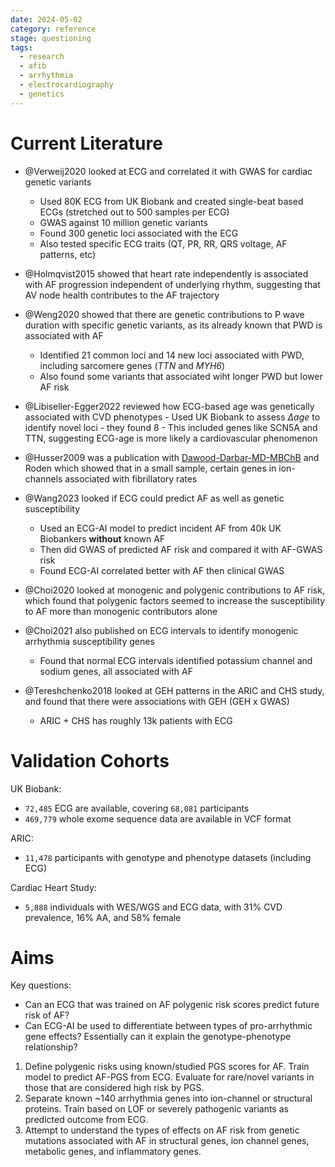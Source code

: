 ```yaml
---
date: 2024-05-02
category: reference
stage: questioning
tags:
  - research
  - afib
  - arrhythmia
  - electrocardiography
  - genetics
---
```



# Current Literature

- @Verweij2020 looked at ECG and correlated it with GWAS for cardiac genetic variants
	- Used 80K ECG from UK Biobank and created single-beat based ECGs (stretched out to 500 samples per ECG)
	- GWAS against 10 million genetic variants
	- Found 300 genetic loci associated with the ECG
	- Also tested specific ECG traits (QT, PR, RR, QRS voltage, AF patterns, etc)

- @Holmqvist2015 showed that heart rate independently is associated with AF progression independent of underlying rhythm, suggesting that AV node health contributes to the AF trajectory

- @Weng2020 showed that there are genetic contributions to P wave duration with specific genetic variants, as its already known that PWD is associated with AF
	- Identified 21 common loci and 14 new loci associated with PWD, including sarcomere genes (*TTN* and *MYH6*)
	- Also found some variants that associated wiht longer PWD but lower AF risk

- @Libiseller-Egger2022 reviewed how ECG-based age was genetically associated with CVD phenotypes
		- Used UK Biobank to assess $\Delta age$ to identify novel loci - they found 8
		- This included genes like SCN5A and TTN, suggesting ECG-age is more likely a cardiovascular phenomenon

- @Husser2009 was a publication with [Dawood-Darbar-MD-MBChB](../permanent/Dawood-Darbar-MD-MBChB.md) and Roden which showed that in a small sample, certain genes in ion-channels associated with fibrillatory rates

- @Wang2023 looked if ECG could predict AF as well as genetic susceptibility
	- Used an ECG-AI model to predict incident AF from 40k UK Biobankers **without** known AF
	- Then did GWAS of predicted AF risk and compared it with AF-GWAS risk
	- Found ECG-AI correlated better with AF then clinical GWAS

- @Choi2020 looked at monogenic and polygenic contributions to AF risk, which found that polygenic factors seemed to increase the susceptibility to AF more than monogenic contributors alone

- @Choi2021 also published on ECG intervals to identify monogenic arrhythmia susceptibility genes
	- Found that normal ECG intervals identified potassium channel and sodium genes, all associated with AF

- @Tereshchenko2018 looked at GEH patterns in the ARIC and CHS study, and found that there were associations with GEH (GEH x GWAS)
	- ARIC + CHS has roughly 13k patients with ECG

# Validation Cohorts

UK Biobank:

- `72,485` ECG are available, covering `68,081` participants
- `469,779` whole exome sequence data are available in VCF format

ARIC:

- `11,478` participants with genotype and phenotype datasets (including ECG)

Cardiac Heart Study:

- `5,888` individuals with WES/WGS and ECG data, with 31% CVD prevalence, 16% AA, and 58% female


# Aims

Key questions:

- Can an ECG that was trained on AF polygenic risk scores predict future risk of AF? 
- Can ECG-AI be used to differentiate between types of pro-arrhythmic gene effects? Essentially can it explain the genotype-phenotype relationship? 

1. Define polygenic risks using known/studied PGS scores for AF. Train model to predict AF-PGS from ECG. Evaluate for rare/novel variants in those that are considered high risk by PGS.
1. Separate known ~140 arrhythmia genes into ion-channel or structural proteins. Train based on LOF or severely pathogenic variants as predicted outcome from ECG.
1. Attempt to understand the types of effects on AF risk from genetic mutations associated with AF in structural genes, ion channel genes, metabolic genes, and inflammatory genes. 



